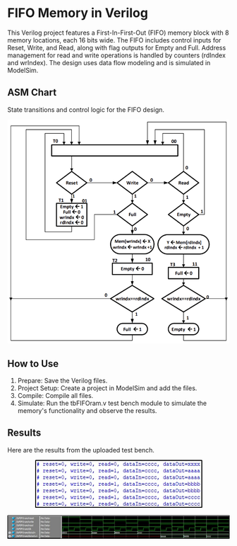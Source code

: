 # FIFO Memory in Verilog
This Verilog project features a First-In-First-Out (FIFO) memory block with 8 memory locations, each 16 bits wide. The FIFO includes control inputs for Reset, Write, and Read, along with flag outputs for Empty and Full. 
Address management for read and write operations is handled by counters (rdIndex and wrIndex). The design uses data flow modeling and is simulated in ModelSim.
## ASM Chart
State transitions and control logic for the FIFO design.
<p align="center">
  <img src="https://github.com/SabaKzmi/FIFO-Memory-in-Verilog/blob/17023b523a04c527403415c3b1a21fc816919a3f/pictures/ASM-chart.png" alt="ASM chart"/>
</p>

## How to Use
1. Prepare: Save the Verilog files.
2. Project Setup: Create a project in ModelSim and add the files.
3. Compile: Compile all files.
4. Simulate: Run the tbFIFOram.v test bench module to simulate the memory's functionality and observe the results.
## Results
Here are the results from the uploaded test bench.
<p align="center">
  <img src="https://github.com/SabaKzmi/FIFO-Memory-in-Verilog/blob/17023b523a04c527403415c3b1a21fc816919a3f/pictures/result.jpg" alt="res" />
</p>
<p align="center">
  <img src="https://github.com/SabaKzmi/FIFO-Memory-in-Verilog/blob/17023b523a04c527403415c3b1a21fc816919a3f/pictures/waveform.jpg" alt="waveform" />
</p>
